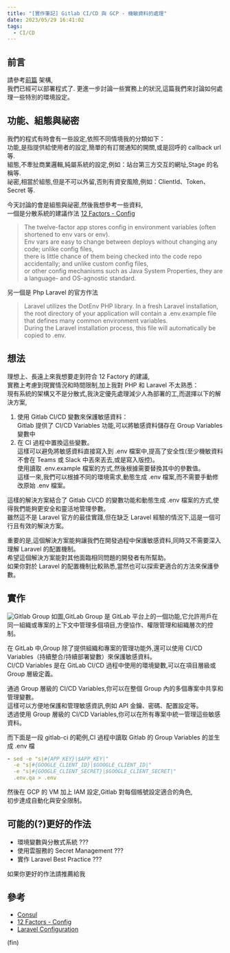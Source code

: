 ```yaml
---
title: "[實作筆記] Gitlab CI/CD 與 GCP - 機敏資料的處理"
date: 2023/05/29 16:41:02
tags:
  - CI/CD
---
```


## 前言

請參考[前篇](https://blog.marsen.me/2023/04/13/2023/gitlab_ci_and_gcp_vm/) 架構,  
我們已經可以部署程式了.
更進一步討論一些實務上的狀況,這篇我們來討論如何處理一些特別的環境設定。

## 功能、組態與祕密

我們的程式有時會有一些設定,依照不同情境我的分類如下：  
功能,是指提供給使用者的設定,簡單的有訂閱通知的開關,或是回呼的 callback url 等.  
組態,不牽扯商業邏輯,純屬系統的設定,例如：站台第三方交互的網址,Stage 的名稱等.  
祕密,相當於組態,但是不可以外留,否則有資安風險,例如：ClientId、Token、Secret 等.

今天討論的會是組態與祕密,然後我想參考一些資料,  
一個是分散系統的建議作法 [12 Factors - Config](https://12factor.net/config)

> The twelve-factor app stores config in environment variables (often shortened to env vars or env).  
> Env vars are easy to change between deploys without changing any code; unlike config files,  
> there is little chance of them being checked into the code repo accidentally; and unlike custom config files,  
> or other config mechanisms such as Java System Properties, they are a language- and OS-agnostic standard.

另一個是 Php Laravel 的官方作法

> Laravel utilizes the DotEnv PHP library. In a fresh Laravel installation,  
> the root directory of your application will contain a .env.example file that defines many common environment variables.  
> During the Laravel installation process, this file will automatically be copied to .env.

## 想法

理想上、長遠上來我想要走到符合 12 Factory 的建議,  
實務上考慮到現實情況和時間限制,加上我對 PHP 和 Laravel 不太熟悉：  
現有系統的架構又不是分散式,我決定優先處理減少人為部署的工,而選擇以下的解決方案,

1. 使用 Gitlab CI/CD 變數來保護敏感資料：  
   Gitlab 提供了 CI/CD Variables 功能,可以將敏感資料儲存在 Group Variables 變數中
2. 在 CI 過程中置換這些變數。  
   這樣可以避免將敏感資料直接寫入到 .env 檔案中,提高了安全性(至少機敏資料不會在 Teams 或 Slack 中丟來丟去,或是寫入版控)。  
   使用讀取 .env.example 檔案的方式,然後根據需要替換其中的參數值。  
   這樣一來,我們可以根據不同的環境需求,動態生成 .env 檔案,而不需要手動修改原始 .env 檔案。

這樣的解決方案結合了 Gitlab CI/CD 的變數功能和動態生成 .env 檔案的方式,使得我們能夠更安全和靈活地管理參數。  
雖然這不是 Laravel 官方的最佳實踐,但在缺乏 Laravel 經驗的情況下,這是一個可行且有效的解決方案。

重要的是,這個解決方案能夠讓我們在開發過程中保護敏感資料,同時又不需要深入理解 Laravel 的配置機制。  
希望這個解決方案能對其他面臨相同問題的開發者有所幫助。  
如果你對於 Laravel 的配置機制比較熟悉,當然也可以探索更適合的方法來保護參數。

## 實作

![Gitlab Group](/images/2023/gitlab_group.png)
如圖,GitLab Group 是 GitLab 平台上的一個功能,它允許用戶在同一組織或專案的上下文中管理多個項目,方便協作、權限管理和組織層次的控制。

在 GitLab 中,Group 除了提供組織和專案的管理功能外,還可以使用 CI/CD Variables（持續整合/持續部署變數）來保護敏感資料。  
CI/CD Variables 是在 GitLab CI/CD 過程中使用的環境變數,可以在項目層級或 Group 層級定義。

通過 Group 層級的 CI/CD Variables,你可以在整個 Group 內的多個專案中共享和管理變數。  
這樣可以方便地保護和管理敏感資訊,例如 API 金鑰、密碼、配置設定等。  
透過使用 Group 層級的 CI/CD Variables,你可以在所有專案中統一管理這些敏感資料。

而下面是一段 gitlab-ci 的範例,CI 過程中讀取 Gitlab 的 Group Variables 的並生成 .env 檔

```yaml
- sed -e "s|#{APP_KEY}|$APP_KEY|"
  -e "s|#{GOOGLE_CLIENT_ID}|$GOOGLE_CLIENT_ID|"
  -e "s|#{GOOGLE_CLIENT_SECRET}|$GOOGLE_CLIENT_SECRET|"
  .env.qa > .env
```

然後在 GCP 的 VM 加上 IAM 設定,Gitlab 對每個帳號設定適合的角色,  
初步達成自動化與安全限制。

## 可能的(?)更好的作法

- 環境變數與分散式系統 ???
- 使用雲服務的 Secret Management ???
- 實作 Laravel Best Practice ???

如果你更好的作法請推薦給我

## 參考

- [Consul](https://www.consul.io/)
- [12 Factors - Config](https://12factor.net/config)
- [Laravel Configuration](https://laravel.com/docs/10.x/configuration)

(fin)
